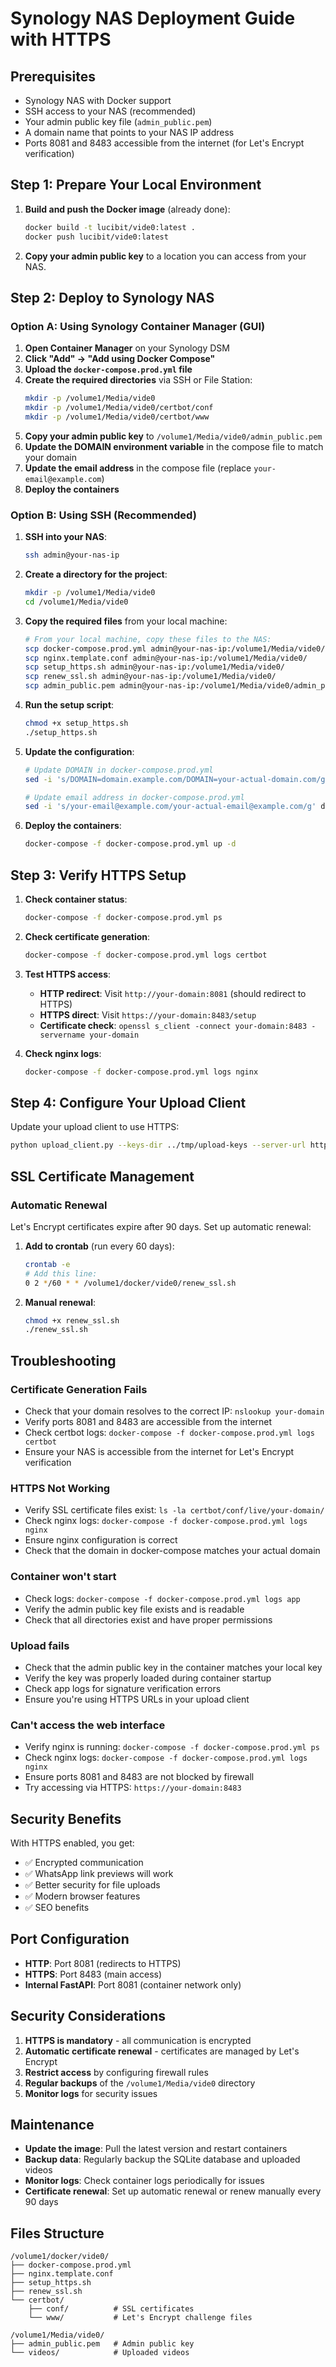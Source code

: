 # Synology NAS Deployment Guide with HTTPS

## Prerequisites
- Synology NAS with Docker support
- SSH access to your NAS (recommended)
- Your admin public key file (`admin_public.pem`)
- A domain name that points to your NAS IP address
- Ports 8081 and 8483 accessible from the internet (for Let's Encrypt verification)

## Step 1: Prepare Your Local Environment

1. **Build and push the Docker image** (already done):
   ```bash
   docker build -t lucibit/vide0:latest .
   docker push lucibit/vide0:latest
   ```

2. **Copy your admin public key** to a location you can access from your NAS.

## Step 2: Deploy to Synology NAS

### Option A: Using Synology Container Manager (GUI)

1. **Open Container Manager** on your Synology DSM
2. **Click "Add" → "Add using Docker Compose"**
3. **Upload the `docker-compose.prod.yml` file**
4. **Create the required directories** via SSH or File Station:
   ```bash
   mkdir -p /volume1/Media/vide0
   mkdir -p /volume1/Media/vide0/certbot/conf
   mkdir -p /volume1/Media/vide0/certbot/www
   ```
5. **Copy your admin public key** to `/volume1/Media/vide0/admin_public.pem`
6. **Update the DOMAIN environment variable** in the compose file to match your domain
7. **Update the email address** in the compose file (replace `your-email@example.com`)
8. **Deploy the containers**

### Option B: Using SSH (Recommended)

1. **SSH into your NAS**:
   ```bash
   ssh admin@your-nas-ip
   ```

2. **Create a directory for the project**:
   ```bash
   mkdir -p /volume1/Media/vide0
   cd /volume1/Media/vide0
   ```

3. **Copy the required files** from your local machine:
   ```bash
   # From your local machine, copy these files to the NAS:
   scp docker-compose.prod.yml admin@your-nas-ip:/volume1/Media/vide0/
   scp nginx.template.conf admin@your-nas-ip:/volume1/Media/vide0/
   scp setup_https.sh admin@your-nas-ip:/volume1/Media/vide0/
   scp renew_ssl.sh admin@your-nas-ip:/volume1/Media/vide0/
   scp admin_public.pem admin@your-nas-ip:/volume1/Media/vide0/admin_public.pem
   ```

4. **Run the setup script**:
   ```bash
   chmod +x setup_https.sh
   ./setup_https.sh
   ```

5. **Update the configuration**:
   ```bash
   # Update DOMAIN in docker-compose.prod.yml
   sed -i 's/DOMAIN=domain.example.com/DOMAIN=your-actual-domain.com/g' docker-compose.prod.yml
   
   # Update email address in docker-compose.prod.yml
   sed -i 's/your-email@example.com/your-actual-email@example.com/g' docker-compose.prod.yml
   ```

6. **Deploy the containers**:
   ```bash
   docker-compose -f docker-compose.prod.yml up -d
   ```

## Step 3: Verify HTTPS Setup

1. **Check container status**:
   ```bash
   docker-compose -f docker-compose.prod.yml ps
   ```

2. **Check certificate generation**:
   ```bash
   docker-compose -f docker-compose.prod.yml logs certbot
   ```

3. **Test HTTPS access**:
   - **HTTP redirect**: Visit `http://your-domain:8081` (should redirect to HTTPS)
   - **HTTPS direct**: Visit `https://your-domain:8483/setup`
   - **Certificate check**: `openssl s_client -connect your-domain:8483 -servername your-domain`

4. **Check nginx logs**:
   ```bash
   docker-compose -f docker-compose.prod.yml logs nginx
   ```

## Step 4: Configure Your Upload Client

Update your upload client to use HTTPS:

```bash
python upload_client.py --keys-dir ../tmp/upload-keys --server-url https://your-domain:8483 upload-video /path/to/video.mp4 lucibit
```

## SSL Certificate Management

### Automatic Renewal
Let's Encrypt certificates expire after 90 days. Set up automatic renewal:

1. **Add to crontab** (run every 60 days):
   ```bash
   crontab -e
   # Add this line:
   0 2 */60 * * /volume1/docker/vide0/renew_ssl.sh
   ```

2. **Manual renewal**:
   ```bash
   chmod +x renew_ssl.sh
   ./renew_ssl.sh
   ```

## Troubleshooting

### Certificate Generation Fails
- Check that your domain resolves to the correct IP: `nslookup your-domain`
- Verify ports 8081 and 8483 are accessible from the internet
- Check certbot logs: `docker-compose -f docker-compose.prod.yml logs certbot`
- Ensure your NAS is accessible from the internet for Let's Encrypt verification

### HTTPS Not Working
- Verify SSL certificate files exist: `ls -la certbot/conf/live/your-domain/`
- Check nginx logs: `docker-compose -f docker-compose.prod.yml logs nginx`
- Ensure nginx configuration is correct
- Check that the domain in docker-compose matches your actual domain

### Container won't start
- Check logs: `docker-compose -f docker-compose.prod.yml logs app`
- Verify the admin public key file exists and is readable
- Check that all directories exist and have proper permissions

### Upload fails
- Check that the admin public key in the container matches your local key
- Verify the key was properly loaded during container startup
- Check app logs for signature verification errors
- Ensure you're using HTTPS URLs in your upload client

### Can't access the web interface
- Verify nginx is running: `docker-compose -f docker-compose.prod.yml ps`
- Check nginx logs: `docker-compose -f docker-compose.prod.yml logs nginx`
- Ensure ports 8081 and 8483 are not blocked by firewall
- Try accessing via HTTPS: `https://your-domain:8483`

## Security Benefits

With HTTPS enabled, you get:
- ✅ Encrypted communication
- ✅ WhatsApp link previews will work
- ✅ Better security for file uploads
- ✅ Modern browser features
- ✅ SEO benefits

## Port Configuration

- **HTTP**: Port 8081 (redirects to HTTPS)
- **HTTPS**: Port 8483 (main access)
- **Internal FastAPI**: Port 8081 (container network only)

## Security Considerations

1. **HTTPS is mandatory** - all communication is encrypted
2. **Automatic certificate renewal** - certificates are managed by Let's Encrypt
3. **Restrict access** by configuring firewall rules
4. **Regular backups** of the `/volume1/Media/vide0` directory
5. **Monitor logs** for security issues

## Maintenance

- **Update the image**: Pull the latest version and restart containers
- **Backup data**: Regularly backup the SQLite database and uploaded videos
- **Monitor logs**: Check container logs periodically for issues
- **Certificate renewal**: Set up automatic renewal or renew manually every 90 days

## Files Structure

```
/volume1/docker/vide0/
├── docker-compose.prod.yml
├── nginx.template.conf
├── setup_https.sh
├── renew_ssl.sh
└── certbot/
    ├── conf/          # SSL certificates
    └── www/           # Let's Encrypt challenge files

/volume1/Media/vide0/
├── admin_public.pem   # Admin public key
└── videos/            # Uploaded videos
``` 